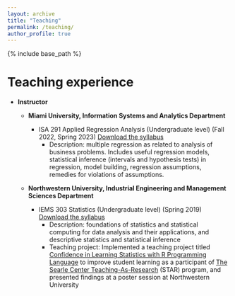 ```yaml
---
layout: archive
title: "Teaching"
permalink: /teaching/
author_profile: true
---
```


{% include base_path %}

Teaching experience
======

* **Instructor**

    * **Miami University, Information Systems and Analytics Department**
        + ISA 291 Applied Regression Analysis (Undergraduate level) (Fall 2022, Spring 2023) [Download the syllabus]({{https://ozgesurer.github.io}}/files/ISA291_Syllabus.pdf)
            - Description: multiple regression as related to analysis of business problems. Includes useful regression models, statistical inference (intervals and hypothesis tests) in regression, model building, regression assumptions, remedies for violations of assumptions.
            
    * **Northwestern University, Industrial Engineering and Management Sciences Department**
        + IEMS 303 Statistics (Undergraduate level) (Spring 2019) [Download the syllabus]({{https://ozgesurer.github.io}}/files/IEMS303_Syllabus.pdf)
            - Description: foundations of statistics and statistical computing for data analysis and their applications, and descriptive statistics and statistical inference
            - Teaching project: Implemented a teaching project titled [Confidence in Learning Statistics with R Programming Language]({{https://ozgesurer.github.io}}/files/STAR_poster.pdf) to improve student learning as a participant of [The Searle Center Teaching-As-Research](https://www.northwestern.edu/searle/initiatives/grad/cirtl/searle-teaching-as-research-program/index.html) (STAR) program, and presented findings at a poster session at Northwestern University
